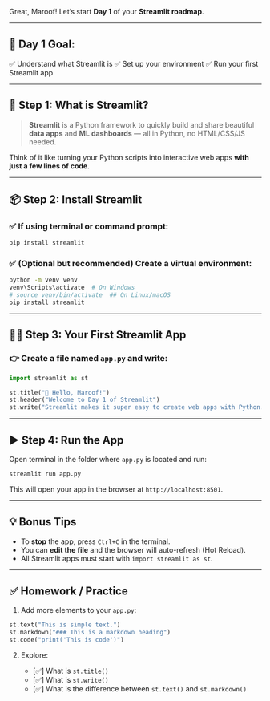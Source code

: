 Great, Maroof! Let’s start **Day 1** of your **Streamlit roadmap**.

---

## 🎯 **Day 1 Goal:**

✅ Understand what Streamlit is
✅ Set up your environment
✅ Run your first Streamlit app

---

## 📌 Step 1: What is Streamlit?

> **Streamlit** is a Python framework to quickly build and share beautiful **data apps** and **ML dashboards** — all in Python, no HTML/CSS/JS needed.

Think of it like turning your Python scripts into interactive web apps **with just a few lines of code**.

---

## 📦 Step 2: Install Streamlit

### ✅ If using terminal or command prompt:

```bash
pip install streamlit
```

### ✅ (Optional but recommended) Create a virtual environment:

```bash
python -m venv venv
venv\Scripts\activate  # On Windows
# source venv/bin/activate  ## On Linux/macOS
pip install streamlit
```

---

## 👨‍💻 Step 3: Your First Streamlit App

### 👉 Create a file named `app.py` and write:

```python
import streamlit as st

st.title("👋 Hello, Maroof!")
st.header("Welcome to Day 1 of Streamlit")
st.write("Streamlit makes it super easy to create web apps with Python.")
```

---

## ▶️ Step 4: Run the App

Open terminal in the folder where `app.py` is located and run:

```bash
streamlit run app.py
```

This will open your app in the browser at `http://localhost:8501`.

---

## 💡 Bonus Tips

* To **stop** the app, press `Ctrl+C` in the terminal.
* You can **edit the file** and the browser will auto-refresh (Hot Reload).
* All Streamlit apps must start with `import streamlit as st`.

---

## ✅ Homework / Practice

1. Add more elements to your `app.py`:

```python
st.text("This is simple text.")
st.markdown("### This is a markdown heading")
st.code("print('This is code')")
```

2. Explore:

   * [✅] What is `st.title()`
   * [✅] What is `st.write()`
   * [✅] What is the difference between `st.text()` and `st.markdown()`

